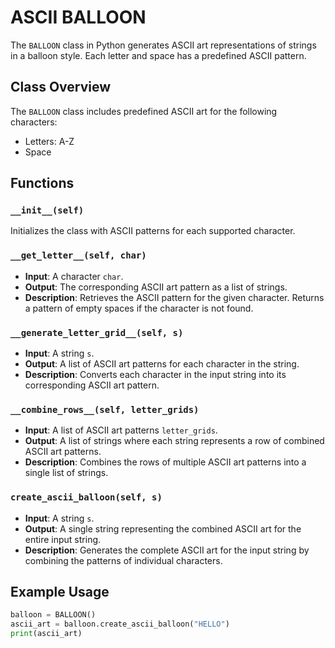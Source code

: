# ASCII BALLOON

The `BALLOON` class in Python generates ASCII art representations of strings in a balloon style. Each letter and space has a predefined ASCII pattern.

## Class Overview

The `BALLOON` class includes predefined ASCII art for the following characters:
- Letters: A-Z
- Space

## Functions

### `__init__(self)`

Initializes the class with ASCII patterns for each supported character.

### `__get_letter__(self, char)`

- **Input**: A character `char`.
- **Output**: The corresponding ASCII art pattern as a list of strings.
- **Description**: Retrieves the ASCII pattern for the given character. Returns a pattern of empty spaces if the character is not found.

### `__generate_letter_grid__(self, s)`

- **Input**: A string `s`.
- **Output**: A list of ASCII art patterns for each character in the string.
- **Description**: Converts each character in the input string into its corresponding ASCII art pattern.

### `__combine_rows__(self, letter_grids)`

- **Input**: A list of ASCII art patterns `letter_grids`.
- **Output**: A list of strings where each string represents a row of combined ASCII art patterns.
- **Description**: Combines the rows of multiple ASCII art patterns into a single list of strings.

### `create_ascii_balloon(self, s)`

- **Input**: A string `s`.
- **Output**: A single string representing the combined ASCII art for the entire input string.
- **Description**: Generates the complete ASCII art for the input string by combining the patterns of individual characters.

## Example Usage

```python
balloon = BALLOON()
ascii_art = balloon.create_ascii_balloon("HELLO")
print(ascii_art)


